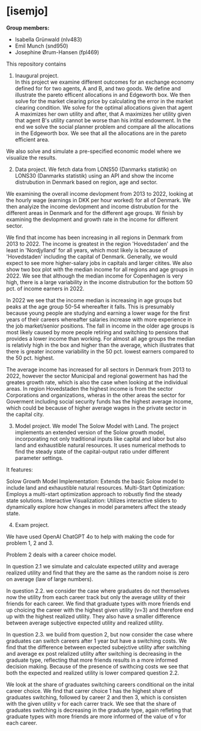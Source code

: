 # \[isemjo\]

**Group members:**
- Isabella Grünwald (nlv483)
- Emil Munch (snd950)
- Josephine Ørum-Hansen (fpl469)


This repository contains  
1. Inaugural project.  
In this project we examine different outcomes for an exchange economy defined for for two agents, A and B, and two goods. We define and illustrate the pareto efficent allocations in and Edgeworth box. We then solve for the market clearing price by calculating the error in the market clearing condition. We solve for the optimal allocations given that agent A maximizes her own utility and after, that A maximizes her utility given that agent B's utility cannot be worse than his intital endowment. In the end we solve the social planner problem and compare all the allocations in the Edgeworth box. We see that all the allocations are in the pareto efficient area.

We also solve and simulate a pre-specified economic model where we visualize the results.

2. Data project.
We fetch data from LONS50 (Danmarks statistik) on LONS30 (Danmarks statistik) using an API and show the income distrubution in Denmark based on region, age and sector.

We examining the overall income devlopment from 2013 to 2022, looking at the hourly wage (earnings in DKK per hour worked) for all of Denmark. We then analyize the income devlopment and income distrubution for the different areas in Denmark and for the different age groups. W finish by examining the devlopment and growth rate in the income for different sector.

We find that income has been increasing in all regions in Denmark from 2013 to 2022. The income is greatest in the region 'Hovedstaden' and the least in 'Nordjylland' for all years, which most likely is because of 'Hovedstaden' including the capital of Denmark. Generally, we would expect to see more higher-salary jobs in capitals and larger citites. We also show two box plot with the median income for all regions and age groups in 2022. We see that although the median income for Copenhagen is very high, there is a large variability in the income distrubution for the bottom 50 pct. of income earners in 2022.

In 2022 we see that the income median is increasing in age groups but peaks at the age group 50-54 whereafter it falls. This is presumably because young people are studying and earning a lower wage for the first years of their careers whereafter salaries increase with more experience in the job market/senior positions. The fall in income in the older age groups is most likely caused by more people retiring and switching to pensions that provides a lower income than working. For almost all age groups the median is relativly high in the box and higher than the average, which illustrates that there is greater income variability in the 50 pct. lowest earners compared to the 50 pct. highest.

The average income has increased for all sectors in Denmark from 2013 to 2022, however the sector Municipal and regional gowerment has had the greates growth rate, which is also the case when looking at the individual areas. In region Hovedstaden the highest income is from the sector Corporations and organizations, wheras in the other areas the sector for Goverment including social security funds has the highest average income, which could be because of higher average wages in the private sector in the capital city.

3. Model project.
We model The Solow Model with Land. The project implements an extended version of the Solow growth model, incorporating not only traditional inputs like capital and labor but also land and exhaustible natural resources. It uses numerical methods to find the steady state of the capital-output ratio under different parameter settings.

It features:

Solow Growth Model Implementation: Extends the basic Solow model to include land and exhaustible natural resources.
Multi-Start Optimization: Employs a multi-start optimization approach to robustly find the steady state solutions.
Interactive Visualization: Utilizes interactive sliders to dynamically explore how changes in model parameters affect the steady state.

4. Exam project.

We have used OpenAI ChatGPT 4o to help with making the code for problem 1, 2 and 3.

Problem 2 deals with a career choice model. 

In question 2.1 we simulate and calculate expected utility and average realized utility and find that they are the same as the random noise is zero on average (law of large numbers).

In question 2.2. we consider the case where graduates do not themselves now the utility from each career track but only the average utility of their friends for each career. We find that graduate types with more friends end up choicing the career with the highest given utility (v=3) and therefore end up with the highest realized utility. They also have a smaller difference between average subjective expected utility and realized utility.

In question 2.3. we build from question 2, but now consider the case where graduates can switch careers after 1 year but have a switching costs. We find that the difference between expected subejctive utility after switching and average ex post relalized utility after switching is decreasing in the graduate type, reflecting that more friends results in a more informed decision making. Because of the presence of swithcing costs we see that both the expected and realized utility is lower compared question 2.2.

We look at the share of graduates switching careers conditional on the inital career choice. We find that carrer choice 1 has the highest share of graduates switching, followed by career 2 and then 3, which is consisten with the given utility v for each carrer track. We see that the share of graduates switching is decreasing in the graduate type, again refleting that graduate types with more friends are more informed of the value of v for each career.
